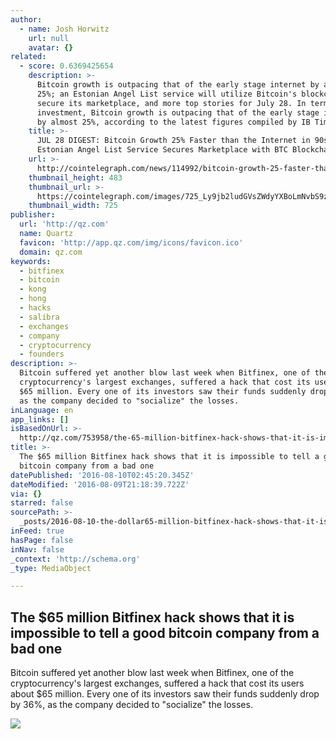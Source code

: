 ```yaml
---
author:
  - name: Josh Horwitz
    url: null
    avatar: {}
related:
  - score: 0.6369425654
    description: >-
      Bitcoin growth is outpacing that of the early stage internet by almost
      25%; an Estonian Angel List service will utilize Bitcoin's blockchain to
      secure its marketplace, and more top stories for July 28. In terms of
      investment, Bitcoin growth is outpacing that of the early stage internet
      by almost 25%, according to the latest figures compiled by IB Times UK.
    title: >-
      JUL 28 DIGEST: Bitcoin Growth 25% Faster than the Internet in 90s;
      Estonian Angel List Service Secures Marketplace with BTC Blockchain
    url: >-
      http://cointelegraph.com/news/114992/bitcoin-growth-25-faster-than-the-internet-in-90s-estonian-angel-list-service-secures-marketplace-with-btc-blockchain
    thumbnail_height: 483
    thumbnail_url: >-
      https://cointelegraph.com/images/725_Ly9jb2ludGVsZWdyYXBoLmNvbS9zdG9yYWdlL3VwbG9hZHMvdmlldy85OTE5MjU5NTUxNmEyZDIxZWMxOTZiZWQzNjI2MjQ0NS5wbmc=.jpg
    thumbnail_width: 725
publisher:
  url: 'http://qz.com'
  name: Quartz
  favicon: 'http://app.qz.com/img/icons/favicon.ico'
  domain: qz.com
keywords:
  - bitfinex
  - bitcoin
  - kong
  - hong
  - hacks
  - salibra
  - exchanges
  - company
  - cryptocurrency
  - founders
description: >-
  Bitcoin suffered yet another blow last week when Bitfinex, one of the
  cryptocurrency's largest exchanges, suffered a hack that cost its users about
  $65 million. Every one of its investors saw their funds suddenly drop by 36%,
  as the company decided to "socialize" the losses.
inLanguage: en
app_links: []
isBasedOnUrl: >-
  http://qz.com/753958/the-65-million-bitfinex-hack-shows-that-it-is-impossible-to-tell-a-good-bitcoin-company-from-a-bad-one/
title: >-
  The $65 million Bitfinex hack shows that it is impossible to tell a good
  bitcoin company from a bad one
datePublished: '2016-08-10T02:45:20.345Z'
dateModified: '2016-08-09T21:18:39.722Z'
via: {}
starred: false
sourcePath: >-
  _posts/2016-08-10-the-dollar65-million-bitfinex-hack-shows-that-it-is-impossible-to.md
inFeed: true
hasPage: false
inNav: false
_context: 'http://schema.org'
_type: MediaObject

---
```

<article style=""><h1>The $65 million Bitfinex hack shows that it is impossible to tell a good bitcoin company from a bad one</h1><p>Bitcoin suffered yet another blow last week when Bitfinex, one of the cryptocurrency's largest exchanges, suffered a hack that cost its users about $65 million. Every one of its investors saw their funds suddenly drop by 36%, as the company decided to "socialize" the losses.</p><img src="https://i2.wp.com/qzprod.files.wordpress.com/2016/08/bitcoin-baloons.jpg?fit=440%2C330&amp;ssl=1" /></article>